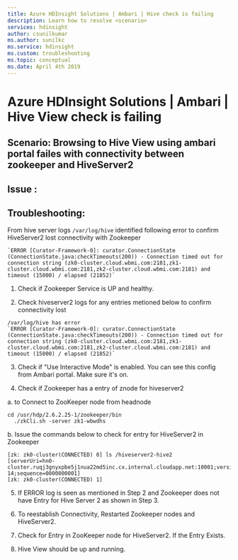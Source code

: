 ```yaml
---
title: Azure HDInsight Solutions | Ambari | Hive check is failing 
description: Learn how to resolve <scenario>
services: hdinsight
author: csunilkumar
ms.author: sunilkc
ms.service: hdinsight
ms.custom: troubleshooting
ms.topic: conceptual
ms.date: April 4th 2019
---
```


# Azure HDInsight Solutions | Ambari | Hive View check is failing 

## Scenario: Browsing to Hive View using ambari portal  failes with connectivity between zookeeper and HiveServer2

## Issue : 

## Troubleshooting:
From hive server logs ```/var/log/hive``` identified following error to confirm HiveServer2 lost connectivity with Zookeeper

```
`ERROR [Curator-Framework-0]: curator.ConnectionState (ConnectionState.java:checkTimeouts(200)) - Connection timed out for connection string (zk0-cluster.cloud.wbmi.com:2181,zk1-cluster.cloud.wbmi.com:2181,zk2-cluster.cloud.wbmi.com:2181) and timeout (15000) / elapsed (21852)` 
```

1. Check if Zookeeper Service is UP and healthy.

2. Check hiveserver2 logs for any entries metioned below to confirm  connectivity lost

```
/var/log/hive has error
`ERROR [Curator-Framework-0]: curator.ConnectionState (ConnectionState.java:checkTimeouts(200)) - Connection timed out for connection string (zk0-cluster.cloud.wbmi.com:2181,zk1-cluster.cloud.wbmi.com:2181,zk2-cluster.cloud.wbmi.com:2181) and timeout (15000) / elapsed (21852)` 
```
3. Check if "Use Interactive Mode" is enabled. You can see this config from Ambari portal. Make sure it's on.

4. Check if Zookeeper has a entry of znode for hiveserver2

a. to Connect to ZooKeeper node from headnode
	

```
cd /usr/hdp/2.6.2.25-1/zookeeper/bin
  ./zkCli.sh -server zk1-wbwdhs
```

b. Issue the commands below to check for entry for HiveServer2 in Zookeeper

```
[zk: zk0-cluster(CONNECTED) 0] ls /hiveserver2-hive2
[serverUri=hn0-cluster.ruqj3gnyxpbe5j1nua22md5inc.cx.internal.cloudapp.net:10001;version=2.1.0.2.6.3.2-14;sequence=0000000001]
[zk: zk0-cluster(CONNECTED) 1]
```

5. If ERROR log is seen as mentioned in Step 2 and Zookeeper does not have Entry for Hive Server 2 as shown in Step 3. 

6. To reestablish Connectivity, Restarted Zookeeper nodes and HiveServer2.

7. Check for Entry in ZooKeeper node for HiveServer2. If the Entry Exists.

8. Hive View should be up and running.
